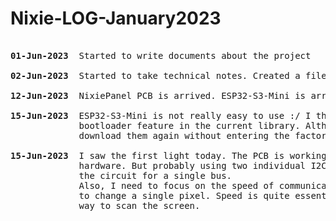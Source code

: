 # Nixie-LOG-January2023

<pre>

<b>01-Jun-2023</b>  Started to write documents about the project

<b>02-Jun-2023</b>  Started to take technical notes. Created a file system

<b>12-Jun-2023</b>  NixiePanel PCB is arrived. ESP32-S3-Mini is arrived

<b>15-Jun-2023</b>  ESP32-S3-Mini is not really easy to use :/ I think there are some missing and/or buggy codes on the
             bootloader feature in the current library. Although I could download some simple codes, I cannot 
             download them again without entering the factory-boot-mode

<b>15-Jun-2023</b>  I saw the first light today. The PCB is working like a charm. I didn't have to change anything on the 
             hardware. But probably using two individual I2C will be a bit painful. Maybe it is wise to convert 
             the circuit for a single bus.
             Also, I need to focus on the speed of communication. I am sending all the pixels from the beginning 
             to change a single pixel. Speed is quite essential in that case. But of course, I need to find another 
             way to scan the screen.

</pre>


